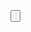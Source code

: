 <Button
        android:id="@+id/option1Button"
        android:layout_width="match_parent"
        android:layout_height="85dp"
        android:layout_marginTop="50dp"
        android:layout_marginBottom="23dp"
        android:text="Category 1"
        android:textSize="20sp" />
